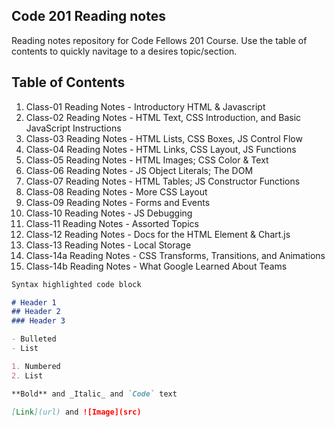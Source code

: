 ## Code 201 Reading notes
Reading notes repository for Code Fellows 201 Course. Use the table of contents to quickly navitage to a desires topic/section. 

## Table of Contents
1. Class-01 Reading Notes - Introductory HTML & Javascript
2. Class-02 Reading Notes - HTML Text, CSS Introduction, and Basic JavaScript Instructions
3. Class-03 Reading Notes - HTML Lists, CSS Boxes, JS Control Flow
4. Class-04 Reading Notes - HTML Links, CSS Layout, JS Functions
5. Class-05 Reading Notes - HTML Images; CSS Color & Text
6. Class-06 Reading Notes - JS Object Literals; The DOM
7. Class-07 Reading Notes - HTML Tables; JS Constructor Functions
8. Class-08 Reading Notes - More CSS Layout
9. Class-09 Reading Notes - Forms and Events
10. Class-10 Reading Notes - JS Debugging
11. Class-11 Reading Notes - Assorted Topics
12. Class-12 Reading Notes - Docs for the HTML <canvas> Element & Chart.js
13. Class-13 Reading Notes - Local Storage
14. Class-14a Reading Notes - CSS Transforms, Transitions, and Animations
14. Class-14b Reading Notes -  What Google Learned About Teams


```markdown
Syntax highlighted code block

# Header 1
## Header 2
### Header 3

- Bulleted
- List

1. Numbered
2. List

**Bold** and _Italic_ and `Code` text

[Link](url) and ![Image](src)
```

